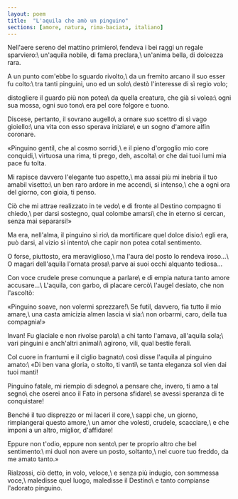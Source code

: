 ```yaml
---
layout: poem
title:  "L'aquila che amò un pinguino"
sections: [amore, natura, rima-baciata, italiano]
---
```


Nell'aere sereno del mattino primiero\\
fendeva i bei raggi un regale sparviero:\\
un'aquila nobile, di fama preclara,\\
un'anima bella, di dolcezza rara.

A un punto com'ebbe lo sguardo rivolto,\\
da un fremito arcano il suo esser fu colto:\\
tra tanti pinguini, uno ed un solo\\
destò l'interesse di sì regio volo;

distogliere il guardo più non potea\\
da quella creatura, che già sì volea:\\
ogni sua mossa, ogni suo tono\\
era pel core folgore e tuono.

Discese, pertanto, il sovrano augello\\
a ornare suo scettro di sì vago gioiello:\\
una vita con esso sperava iniziare\\
e un sogno d'amore alfin coronare.

«Pinguino gentil, che al cosmo sorridi,\\
e il pieno d'orgoglio mio core conquidi,\\
virtuosa una rima, ti prego, deh, ascolta\\
or che dai tuoi lumi mia pace fu tolta.

Mi rapisce davvero l'elegante tuo aspetto,\\
ma assai più mi inebria il tuo amabil visetto:\\
un ben raro ardore in me accendi, sì intenso,\\
che a ogni ora del giorno, con gioia, ti penso.

Ciò che mi attrae realizzato in te vedo\\
e di fronte al Destino compagno ti chiedo,\\
per darsi sostegno, qual colombe amarsi\\
che in eterno si cercan, senza mai separarsi!»

Ma era, nell'alma, il pinguino sì rio\\
da mortificare quel dolce disio:\\
egli era, può darsi, al vizio sì intento\\
che capir non potea cotal sentimento.

O forse, piuttosto, era meraviglioso,\\
ma l'aura del posto lo rendeva iroso...\\
O magari dell'aquila l'ornata prosa\\
parve ai suoi occhi alquanto tediosa...

Con voce crudele prese comunque a parlare\\
e di empia natura tanto amore accusare...\\
L'aquila, con garbo, di placare cercò\\
l'augel desiato, che non l'ascoltò:

«Pinguino soave, non volermi sprezzare!\\
Se futil, davvero, fia tutto il mio amare,\\
una casta amicizia almen lascia vi sia:\\
non orbarmi, caro, della tua compagnia!»

Invan! Fu glaciale e non rivolse parola\\
a chi tanto l'amava, all'aquila sola;\\
vari pinguini e anch'altri animali\\
agirono, vili, qual bestie ferali.

Col cuore in frantumi e il ciglio bagnato\\
così disse l'aquila al pinguino amato:\\
«Di ben vana gloria, o stolto, ti vanti\\
se tanta eleganza sol vien dai tuoi manti!

Pinguino fatale, mi riempio di sdegno\\
a pensare che, invero, ti amo a tal segno\\
che oserei anco il Fato in persona sfidare\\
se avessi speranza di te conquistare!

Benché il tuo disprezzo or mi laceri il core,\\
sappi che, un giorno, rimpiangerai questo amore,\\
un amor che volesti, crudele, scacciare,\\
e che imponi a un altro, miglior, d'affidare!

Eppure non t'odio, eppure non sento\\
per te proprio altro che bel sentimento:\\
mi duol non avere un posto, soltanto,\\
nel cuore tuo freddo, da me amato tanto.»

Rialzossi, ciò detto, in volo, veloce,\\
e senza più indugio, con sommessa voce,\\
maledisse quel luogo, maledisse il Destino\\
e tanto compianse l'adorato pinguino.
